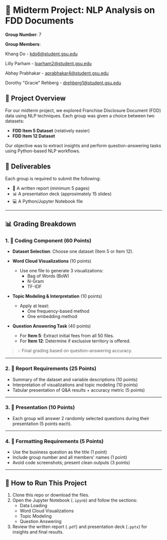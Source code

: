 # 🧠 Midterm Project: NLP Analysis on FDD Documents

**Group Number**: 7


**Group Members**: 

Khang Do - kdo6@student.gsu.edu

Lilly Parham - lparham2@student.gsu.edu

Abhay Prabhakar - aprabhakar4@student.gsu.edu

Dorothy "Gracie" Rehberg - drehberg1@student.gsu.edu

## 📘 Project Overview

For our midterm project, we explored Franchise Disclosure Document (FDD) data using NLP techniques. Each group was given a choice between two datasets:

- **FDD Item 5 Dataset** (relatively easier)
- **FDD Item 12 Dataset**

Our objective was to extract insights and perform question-answering tasks using Python-based NLP workflows.

## 📂 Deliverables

Each group is required to submit the following:
- 📝 A written report (minimum 5 pages)
- 📊 A presentation deck (approximately 15 slides)
- 💻 A Python/Jupyter Notebook file

---

## 📊 Grading Breakdown

### 1. 🧾 Coding Component (60 Points)

- **Dataset Selection**: Choose one dataset (Item 5 or Item 12).
- **Word Cloud Visualizations** (10 points)
  - Use one file to generate 3 visualizations:
    - Bag of Words (BoW)
    - N-Gram
    - TF-IDF

- **Topic Modeling & Interpretation** (10 points)
  - Apply at least:
    - One frequency-based method
    - One embedding method

- **Question Answering Task** (40 points)
  - For **Item 5**: Extract initial fees from all 50 files.
  - For **Item 12**: Determine if exclusive territory is offered.

> 💡 Final grading based on question-answering accuracy.

---

### 2. 🧾 Report Requirements (25 Points)

- Summary of the dataset and variable descriptions (10 points)
- Interpretation of visualizations and topic modeling (10 points)
- Tabular presentation of Q&A results + accuracy metric (5 points)

---

### 3. 🎤 Presentation (10 Points)

- Each group will answer 2 randomly selected questions during their presentation (5 points each).

---

### 4. 📐 Formatting Requirements (5 Points)

- Use the business question as the title (1 point)
- Include group number and all members' names (1 point)
- Avoid code screenshots; present clean outputs (3 points)

---

## 🚀 How to Run This Project

1. Clone this repo or download the files.
2. Open the Jupyter Notebook (`.ipynb`) and follow the sections:
   - Data Loading
   - Word Cloud Visualizations
   - Topic Modeling
   - Question Answering
3. Review the written report (`.pdf`) and presentation deck (`.pptx`) for insights and final results.

